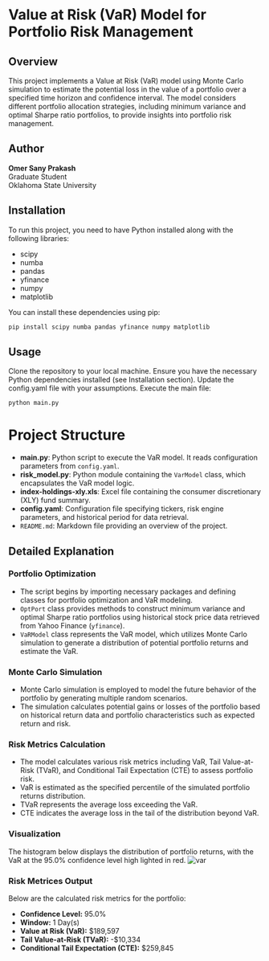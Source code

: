 # Value at Risk (VaR) Model for Portfolio Risk Management

## Overview
This project implements a Value at Risk (VaR) model using Monte Carlo simulation to estimate the potential loss in the value of a portfolio over a specified time horizon and confidence interval. The model considers different portfolio allocation strategies, including minimum variance and optimal Sharpe ratio portfolios, to provide insights into portfolio risk management.

## Author
**Omer Sany Prakash**  
Graduate Student  
Oklahoma State University

## Installation
To run this project, you need to have Python installed along with the following libraries:

- scipy
- numba
- pandas
- yfinance
- numpy
- matplotlib

You can install these dependencies using pip:

```bash
pip install scipy numba pandas yfinance numpy matplotlib
```

## Usage
Clone the repository to your local machine.
Ensure you have the necessary Python dependencies installed (see Installation section).
Update the config.yaml file with your assumptions.
Execute the main file:
```python
python main.py
```

# Project Structure
- **main.py**: Python script to execute the VaR model. It reads configuration parameters from `config.yaml`.
- **risk_model.py**: Python module containing the `VarModel` class, which encapsulates the VaR model logic.
- **index-holdings-xly.xls**: Excel file containing the consumer discretionary (XLY) fund summary.
- **config.yaml**: Configuration file specifying tickers, risk engine parameters, and historical period for data retrieval.
- `README.md`: Markdown file providing an overview of the project.

## Detailed Explanation

### Portfolio Optimization
- The script begins by importing necessary packages and defining classes for portfolio optimization and VaR modeling.
- `OptPort` class provides methods to construct minimum variance and optimal Sharpe ratio portfolios using historical stock price data retrieved from Yahoo Finance (`yfinance`).
- `VaRModel` class represents the VaR model, which utilizes Monte Carlo simulation to generate a distribution of potential portfolio returns and estimate the VaR.

### Monte Carlo Simulation
- Monte Carlo simulation is employed to model the future behavior of the portfolio by generating multiple random scenarios.
- The simulation calculates potential gains or losses of the portfolio based on historical return data and portfolio characteristics such as expected return and risk.

### Risk Metrics Calculation
- The model calculates various risk metrics including VaR, Tail Value-at-Risk (TVaR), and Conditional Tail Expectation (CTE) to assess portfolio risk.
- VaR is estimated as the specified percentile of the simulated portfolio returns distribution.
- TVaR represents the average loss exceeding the VaR.
- CTE indicates the average loss in the tail of the distribution beyond VaR.

### Visualization
The histogram below displays the distribution of portfolio returns, with the VaR at the 95.0% confidence level high lighted in red.
![var](https://github.com/user-attachments/assets/1957a4a2-eced-4a9f-8470-c3f4294fdc42)

### Risk Metrices Output
Below are the calculated risk metrics for the portfolio:

- **Confidence Level:** 95.0%  
- **Window:** 1 Day(s)  
- **Value at Risk (VaR):** $189,597  
- **Tail Value-at-Risk (TVaR):** -$10,334  
- **Conditional Tail Expectation (CTE):** $259,845 


